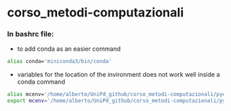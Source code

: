 # corso_metodi-computazionali

### In bashrc file:

- to add conda as an easier command
```bash
alias conda='miniconda3/bin/conda'
```

- variables for the location of the invironment
  does not work well inside a conda command 
```bash  
alias mcenv='/home/alberto/UniPd_github/corso_metodi-computazionali/pyenv'
export mcenv='/home/alberto/UniPd_github/corso_metodi-computazionali/pyenv'
```    

